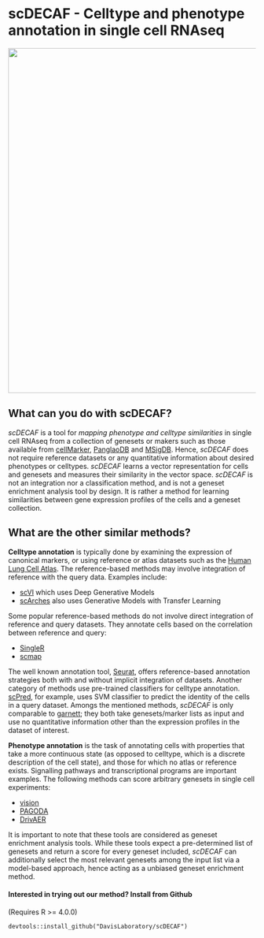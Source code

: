 scDECAF - Celltype and phenotype annotation in single cell RNAseq 
=================================================================



<img src="https://user-images.githubusercontent.com/7257233/230382403-21b10737-397d-4098-b836-59faa0a715cf.png" width="700px" align="center">



What can you do with scDECAF?
---------------------
*scDECAF* is a tool for *mapping phenotype and celltype similarities* in single cell RNAseq from a collection of genesets or makers such as those available from [cellMarker](http://biocc.hrbmu.edu.cn/CellMarker/), [PanglaoDB](https://panglaodb.se/) and [MSigDB](http://www.gsea-msigdb.org/gsea/msigdb/collections.jsp). Hence, *scDECAF* does not require reference datasets or any quantitative information about desired phenotypes or celltypes. *scDECAF* learns a vector representation for cells and genesets and measures their similarity in the vector space. *scDECAF* is not an integration nor a classification method, and is not a geneset enrichment analysis tool by design. It is rather a method for learning similarities between gene expression profiles of the cells and a geneset collection.



What are the other similar methods?
------------------------
**Celltype annotation** is typically done by examining the expression of canonical markers, or using reference or atlas datasets such as the
[Human Lung Cell Atlas](https://hlca.ds.czbiohub.org/). The reference-based methods may involve integration of reference with the query data. 
Examples include:

* [scVI](https://www.nature.com/articles/s41592-018-0229-2) which uses Deep Generative Models
* [scArches](https://www.biorxiv.org/content/10.1101/2020.07.16.205997v1) also uses Generative Models with Transfer Learning

Some popular reference-based methods do not involve direct integration of reference and query datasets. They annotate cells based on the correlation between reference and query:

* [SingleR](https://bioconductor.org/packages/release/bioc/html/SingleR.html)
* [scmap](https://www.nature.com/articles/nmeth.4644)


The well known annotation tool, [Seurat](https://www.cell.com/cell/fulltext/S0092-8674(19)30559-8), offers reference-based annotation strategies both with and without implicit integration of datasets. Another category of methods use pre-trained classifiers for celltype annotation. [scPred](https://genomebiology.biomedcentral.com/articles/10.1186/s13059-019-1862-5), for example, uses SVM classifier to predict the identity of the cells in a query dataset. Amongs the mentioned methods, *scDECAF* is only comparable to [garnett](https://www.nature.com/articles/s41592-019-0535-3); they both take genesets/marker lists as input and use no quantitative information other than the expression profiles in the dataset of interest.


**Phenotype annotation** is the task of annotating cells with properties that take a more continuous state (as opposed to celltype, which is a discrete description of the cell state), and those for which no atlas or reference exists. Signalling pathways and transcriptional programs are important examples.
The following methods can score arbitrary genesets in single cell experiments:

* [vision](https://www.nature.com/articles/s41467-019-12235-0)
* [PAGODA](https://www.nature.com/articles/nmeth.3734)
* [DrivAER](https://academic.oup.com/gigascience/article/9/12/giaa122/6029835#219025053)

It is important to note that these tools are considered as geneset enrichment analysis tools. While these tools expect a pre-determined list of genesets and return a score for every geneset included, *scDECAF* can additionally select the most relevant genesets among the input list via a model-based approach, hence acting as a unbiased geneset enrichment method. 

#### Interested in trying out our method? Install from Github
(Requires R >= 4.0.0)

```
devtools::install_github("DavisLaboratory/scDECAF")
```


